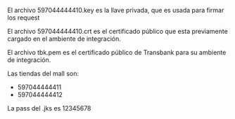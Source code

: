 El archivo 597044444410.key es la llave privada, que es usada para firmar los request

El archivo 597044444410.crt es el certificado público que esta previamente cargado en el ambiente de integración.

El archivo tbk.pem es el certificado público de Transbank para su ambiente de integración.


Las tiendas del mall son:
- 597044444411
- 597044444412

La pass del .jks es 12345678
